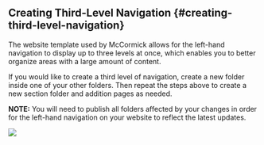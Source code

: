## Creating Third-Level Navigation {#creating-third-level-navigation}

The website template used by McCormick allows for the left-hand navigation to display up to three levels at once, which enables you to better organize areas with a large amount of content.

If you would like to create a third level of navigation, create a new folder inside one of your other folders. Then repeat the steps above to create a new section folder and addition pages as needed.

**NOTE:** You will need to publish all folders affected by your changes in order for the left-hand navigation on your website to reflect the latest updates.

![](https://northwestern-engineering.gitbooks.io/main-mccormick-site/content/assets/109.png)

